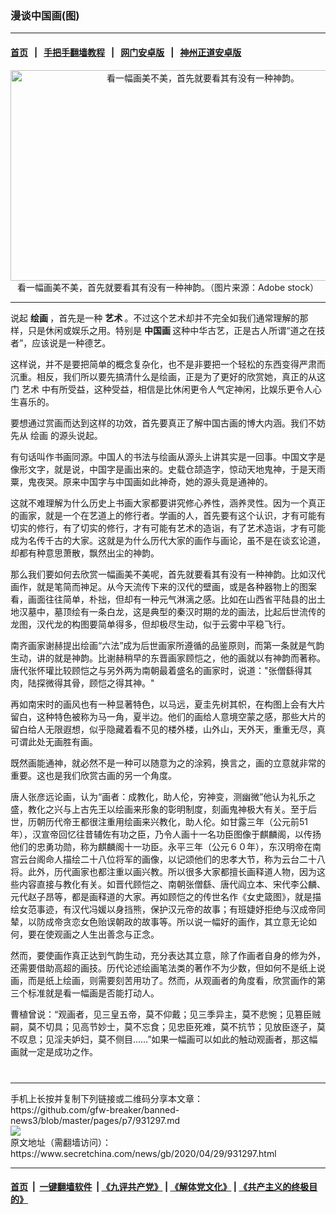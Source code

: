 ### 漫谈中国画(图)
------------------------

#### [首页](https://github.com/gfw-breaker/banned-news3/blob/master/README.md) &nbsp;&nbsp;|&nbsp;&nbsp; [手把手翻墙教程](https://github.com/gfw-breaker/guides/wiki) &nbsp;&nbsp;|&nbsp;&nbsp; [网门安卓版](https://github.com/oGate2/oGate) &nbsp;&nbsp;|&nbsp;&nbsp; [神州正道安卓版](https://github.com/SzzdOgate/update) 



<div class="article_right" style="fone-color:#000">
 <p style="text-align:center">
  <img alt="看一幅画美不美，首先就要看其有没有一种神韵。" src="https://img3.secretchina.com/pic/2020/1-8/p2600142a704154730-ss.jpg" style="height:337px; width:600px"/>
  <br>
   看一幅画美不美，首先就要看其有没有一种神韵。（图片来源：Adobe stock）
   <span id="hideid" name="hideid" style="color:red;display:none;">
    <span href="https://www.secretchina.com">
    </span>
   </span>
  </br>
 </p>
 <div id="txt-mid1-t21-2017">
  

---


  </div>
 </div>
 <p>
  说起
  <strong>
   绘画
  </strong>
  ，首先是一种
  <strong>
   艺术
  </strong>
  。不过这个艺术却并不完全如我们通常理解的那样，只是休闲或娱乐之用。特别是
  <strong>
   <span href="https://www.secretchina.com/news/gb/tag/中国画" target="_blank">
    中国画
   </span>
  </strong>
  这种中华古艺，正是古人所谓“道之在技者”，应该说是一种德艺。
  <span id="hideid" name="hideid" style="color:red;display:none;">
   <span href="https://www.secretchina.com">
   </span>
  </span>
 </p>
 <p>
  这样说，并不是要把简单的概念复杂化，也不是非要把一个轻松的东西变得严肃而沉重。相反，我们所以要先搞清什么是绘画，正是为了更好的欣赏她，真正的从这门
  <span href="https://www.secretchina.com/news/gb/tag/艺术" target="_blank">
   艺术
  </span>
  中有所受益，这种受益，相信是比休闲更令人气定神闲，比娱乐更令人心生喜乐的。
 </p>
 <p>
  要想通过赏画而达到这样的功效，首先要真正了解中国古画的博大内涵。我们不妨先从
  <span href="https://www.secretchina.com/news/gb/tag/绘画" target="_blank">
   绘画
  </span>
  的源头说起。
 </p>
 <p>
  有句话叫作书画同源。中国人的书法与绘画从源头上讲其实是一回事。中国文字是像形文字，就是说，中国字是画出来的。史载仓颉造字，惊动天地鬼神，于是天雨粟，鬼夜哭。原来中国字与中国画如此神奇，她的源头竟是通神的。
 </p>
 <p>
  这就不难理解为什么历史上书画大家都要讲究修心养性，涵养灵性。因为一个真正的画家，就是一个在艺道上的修行者。学画的人，首先要有这个认识，才有可能有切实的修行，有了切实的修行，才有可能有艺术的造诣，有了艺术造诣，才有可能成为名传千古的大家。这就是为什么历代大家的画作与画论，虽不是在谈玄论道，却都有种意思萧散，飘然出尘的神韵。
 </p>
 <p>
  那么我们要如何去欣赏一幅画美不美呢，首先就要看其有没有一种神韵。比如汉代画作，就是笔简而神足。从今天流传下来的汉代的壁画，或是各种器物上的图案看，画面往往简单，朴拙，但却有一种元气淋漓之感。比如在山西省平陆县的出土地汉墓中，墓顶绘有一条白龙，这是典型的秦汉时期的龙的画法，比起后世流传的龙图，汉代龙的构图要简单得多，但却极尽生动，似于云雾中平稳飞行。
 </p>
 <p>
  南齐画家谢赫提出绘画“六法”成为后世画家所遵循的品鉴原则，而第一条就是气韵生动，讲的就是神韵。比谢赫稍早的东晋画家顾恺之，他的画就以有神韵而著称。唐代张怀瓘比较顾恺之与另外两为南朝最着盛名的画家时，说道："张僧繇得其肉，陆探微得其骨，顾恺之得其神。"
 </p>
 <p>
  再如南宋时的画风也有一种显著特色，以马远，夏圭先树其帜，在构图上会有大片留白，这种特色被称为马一角，夏半边。他们的画给人意境空蒙之感，那些大片的留白给人无限遐想，似乎隐藏着看不见的楼外楼，山外山，天外天，重重无尽，真可谓此处无画胜有画。
 </p>
 <p>
  既然画能通神，就必然不是一种可以随意为之的涂鸦，换言之，画的立意就非常的重要。这也是我们欣赏古画的另一个角度。
 </p>
 <p>
  唐人张彦远论画，认为“画者：成教化，助人伦，穷神变，测幽微”他认为礼乐之盛，教化之兴与上古先王以绘画来形象的彰明制度，刻画鬼神极大有关。至于后世，历朝历代帝王都很注重用绘画来兴教化，助人伦。如甘露三年（公元前51年），汉宣帝回忆往昔辅佐有功之臣，乃令人画十一名功臣图像于麒麟阁，以传扬他们的忠勇功勋，称为麒麟阁十一功臣。永平三年（公元６０年），东汉明帝在南宫云台阁命人描绘二十八位将军的画像，以记颂他们的忠孝大节，称为云台二十八将。此外，历代画家也都注重以画兴教。所以很多大家都擅长画释道人物，因为这些内容直接与教化有关。如晋代顾恺之、南朝张僧繇、唐代阎立本、宋代李公麟、元代赵子昂等，都是画释道的大家。再如顾恺之的传世名作《女史箴图》，就是描绘女范事迹，有汉代冯媛以身挡熊，保护汉元帝的故事；有班婕妤拒绝与汉成帝同辇，以防成帝贪恋女色贻误朝政的故事等。所以说一幅好的画作，其立意无论如何，要在使观画之人生出善念与正念。
 </p>
 <p>
  然而，要使画作真正达到气韵生动，充分表达其立意，除了作画者自身的修为外，还需要借助高超的画技。历代论述绘画笔法类的著作不为少数，但如何不是纸上说画，而是纸上绘画，则需要刻苦用功了。然而，从观画者的角度看，欣赏画作的第三个标准就是看一幅画是否能打动人。
 </p>
 <p>
  曹植曾说：“观画者，见三皇五帝，莫不仰戴；见三季异主，莫不悲惋；见篡臣贼嗣，莫不切具；见高节妙士，莫不忘食；见忠臣死难，莫不抗节；见放臣逐子，莫不叹息；见淫夫妒妇，莫不侧目……”如果一幅画可以如此的触动观画者，那这幅画就一定是成功之作。
  <center>
   <div>
    <div id="txt-mid2-t22-2017" style="display: block;  max-height: 351px;  overflow: hidden;">
     <div id="SC-21xxx">
     </div>
     <ins class="adsbygoogle" data-ad-client="ca-pub-1276641434651360" data-ad-format="auto" data-ad-slot="4301710469" data-full-width-responsive="true" style="display:block">
     </ins>
    </div>
   </div>
  </center>
  <div style="padding-top:12px;">
  </div>
 </p>
</div>

<hr/>
手机上长按并复制下列链接或二维码分享本文章：<br/>
https://github.com/gfw-breaker/banned-news3/blob/master/pages/p7/931297.md <br/>
<a href='https://github.com/gfw-breaker/banned-news3/blob/master/pages/p7/931297.md'><img src='https://github.com/gfw-breaker/banned-news3/blob/master/pages/p7/931297.md.png'/></a> <br/>
原文地址（需翻墙访问）：https://www.secretchina.com/news/gb/2020/04/29/931297.html


------------------------
#### [首页](https://github.com/gfw-breaker/banned-news3/blob/master/README.md) &nbsp;|&nbsp; [一键翻墙软件](https://github.com/gfw-breaker/nogfw/blob/master/README.md) &nbsp;| [《九评共产党》](https://github.com/gfw-breaker/9ping.md/blob/master/README.md#九评之一评共产党是什么) | [《解体党文化》](https://github.com/gfw-breaker/jtdwh.md/blob/master/README.md) | [《共产主义的终极目的》](https://github.com/gfw-breaker/gczydzjmd.md/blob/master/README.md)


<img src='http://gfw-breaker.win/banned-news3/pages/p7/931297.md' width='0px' height='0px'/>